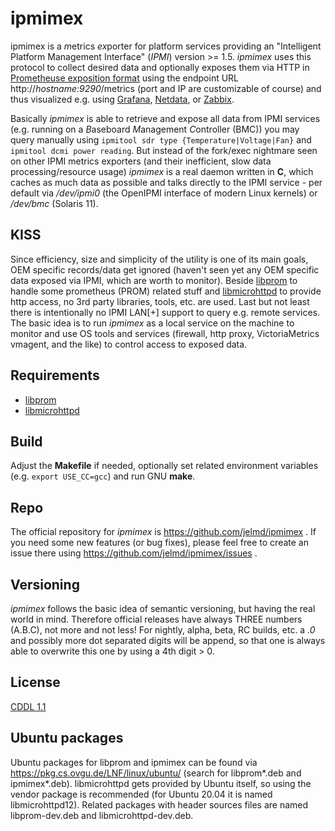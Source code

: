 # ipmimex

ipmimex is a *m*etrics *ex*porter for platform services providing an "Intelligent Platform Management Interface" (*IPMI*) version >= 1.5. *ipmimex* uses this protocol to collect desired data and optionally exposes them via HTTP in [Prometheuse exposition format](https://prometheus.io/docs/instrumenting/exposition_formats/) using the endpoint URL http://_hostname:9290_/metrics (port and IP are customizable of course) and thus visualized e.g. using [Grafana](https://grafana.com/), [Netdata](https://www.netdata.cloud/), or [Zabbix](https://www.zabbix.com/).

Basically *ipmimex* is able to retrieve and expose all data from IPMI services (e.g. running on a *B*aseboard *M*anagement *C*ontroller (BMC)) you may query manually using `ipmitool sdr type {Temperature|Voltage|Fan}` and `ipmitool dcmi power reading`. But instead of the fork/exec nightmare seen on other IPMI metrics exporters (and their inefficient, slow data processing/resource usage) *ipmimex* is a real daemon written in **C**, which caches as much data as possible and talks directly to the IPMI service - per default via */dev/ipmi0* (the OpenIPMI interface of modern Linux kernels) or */dev/bmc* (Solaris 11).

## KISS

Since efficiency, size and simplicity of the utility is one of its main goals, OEM specific records/data get ignored (haven't seen yet any OEM specific data exposed via IPMI, which are worth to monitor). Beside [libprom](https://github.com/jelmd/libprom) to handle some prometheus (PROM) related stuff and [libmicrohttpd](https://github.com/Karlson2k/libmicrohttpd) to provide http access, no 3rd party libraries, tools, etc. are used. Last but not least there is intentionally no IPMI LAN[+] support to query e.g. remote services. The basic idea is to run *ipmimex* as a local service on the machine to monitor and use OS tools and services (firewall, http proxy, VictoriaMetrics vmagent, and the like) to control access to exposed data.


## Requirements

- [libprom](https://github.com/jelmd/libprom)
- [libmicrohttpd](https://github.com/Karlson2k/libmicrohttpd)


## Build

Adjust the **Makefile** if needed, optionally set related environment variables
(e.g. `export USE_CC=gcc`) and run GNU **make**.


## Repo

The official repository for *ipmimex* is https://github.com/jelmd/ipmimex .
If you need some new features (or bug fixes), please feel free to create an
issue there using https://github.com/jelmd/ipmimex/issues .


## Versioning

*ipmimex* follows the basic idea of semantic versioning, but having the real world
in mind. Therefore official releases have always THREE numbers (A.B.C), not
more and not less! For nightly, alpha, beta, RC builds, etc. a *.0* and
possibly more dot separated digits will be append, so that one is always able
to overwrite this one by using a 4th digit > 0.


## License

[CDDL 1.1](https://spdx.org/licenses/CDDL-1.1.html)


## Ubuntu packages
Ubuntu packages for libprom and ipmimex can be found via https://pkg.cs.ovgu.de/LNF/linux/ubuntu/ (search for libprom*.deb and ipmimex*.deb). libmicrohttpd gets provided by Ubuntu itself, so using the vendor package is recommended (for Ubuntu 20.04 it is named libmicrohttpd12). Related packages with header sources files are named libprom-dev.deb and libmicrohttpd-dev.deb.

